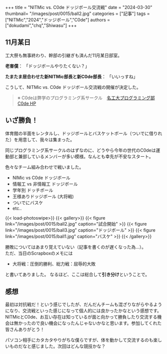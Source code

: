+++
title = "NITMic vs. C0de ドッジボール交流戦"
date = "2024-03-30"
thumbnail= "/images/post/0015/ball2.jpg"
categories = ["記事"]
tags = ["NITMic","2024","ドッジボール","C0de"]
authors = ["dokudami","chq","Shiwasu"]
+++

## 11月某日

工大祭も無事終わり、幹部の引継ぎも済んだ11月某日部室。

**老害僕**：
「ドッジボールやりたくない？」

**たまたま居合わせた新NITMic部長と新C0de部長**：
「いいっすね」

こうして、NITMic vs. C0de ドッジボール交流戦の開催が決定した。

> ※ C0deは弊学のプログラミング系サークル　[名工大プログラミング部C0de HP](https://c0de-web.club.nitech.ac.jp/)

## いざ勝負！

体育館の半面をレンタルし、ドッジボールとバスケットボール（ついでに借りれた）を用意して、我々は集まった。

同じプログラミング系サークルのはずなのに、どうやら今年の世代のC0deは運動部と兼部しているメンバーが多い模様。なんとも幸先が不安なスタート。

色々なチーム組み合わせで戦いました。

- NIMic vs C0de ドッジボール
- 情報工 vs 非情報工 ドッジボール
- 学年別 ドッチボール
- 王様ありドッジボール (大将戦)
- ついでにバスケ
- etc..

{{< load-photoswipe>}}
{{< gallery>}}
    {{< figure link="/images/post/0015/ball2.jpg" caption="試合開始" >}}
    {{< figure link="/images/post/0015/ball3.jpg" caption="ドッジボール" >}}
    {{< figure link="/images/post/0015/ball1.jpg" caption="バスケ" >}}
{{< /gallery>}}


勝敗についてはあまり覚えていない（記事を書くのが遅くなった為...）。  
ただ、当日のScrapboxのメモには

- 大将戦：圧倒的勝利、総力戦：屈辱的大敗

と書いてありました。
なるほど、ここは総合して**引き分け**ということで。

## 感想

最初は対抗戦だ！という感じでしたが、だんだんチームも混ざりながらやるようになり、交流戦といった感じになって個人的には良かったかなという感想です。
NITMicとC0de、お互い存在は知っているが面と向かって勝負したり交流する機会は無かったので良い機会になったんじゃないかなと思います。参加してくれた皆さんありがとう！

パソコン相手にカタカタやりがちな僕らですが、体を動かして交流するのも楽しいものだなと感じました。次回はどんな競技かな？
